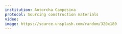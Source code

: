 ```yaml
---
institution: Antorcha Campesina
protocol: Sourcing construction materials
video: 
image: https://source.unsplash.com/random/320x180
---
```

